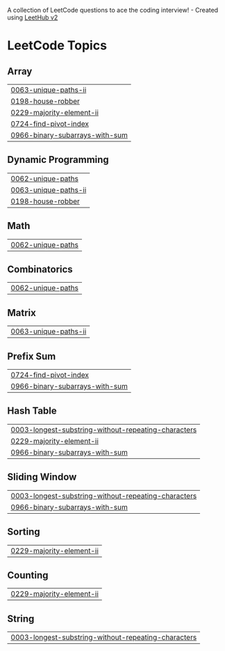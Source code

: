 A collection of LeetCode questions to ace the coding interview! - Created using [LeetHub v2](https://github.com/arunbhardwaj/LeetHub-2.0)
<!---LeetCode Topics Start-->
# LeetCode Topics
## Array
|  |
| ------- |
| [0063-unique-paths-ii](https://github.com/anubhooti20/Leetcode-Solutions/tree/master/0063-unique-paths-ii) |
| [0198-house-robber](https://github.com/anubhooti20/Leetcode-Solutions/tree/master/0198-house-robber) |
| [0229-majority-element-ii](https://github.com/anubhooti20/Leetcode-Solutions/tree/master/0229-majority-element-ii) |
| [0724-find-pivot-index](https://github.com/anubhooti20/Leetcode-Solutions/tree/master/0724-find-pivot-index) |
| [0966-binary-subarrays-with-sum](https://github.com/anubhooti20/Leetcode-Solutions/tree/master/0966-binary-subarrays-with-sum) |
## Dynamic Programming
|  |
| ------- |
| [0062-unique-paths](https://github.com/anubhooti20/Leetcode-Solutions/tree/master/0062-unique-paths) |
| [0063-unique-paths-ii](https://github.com/anubhooti20/Leetcode-Solutions/tree/master/0063-unique-paths-ii) |
| [0198-house-robber](https://github.com/anubhooti20/Leetcode-Solutions/tree/master/0198-house-robber) |
## Math
|  |
| ------- |
| [0062-unique-paths](https://github.com/anubhooti20/Leetcode-Solutions/tree/master/0062-unique-paths) |
## Combinatorics
|  |
| ------- |
| [0062-unique-paths](https://github.com/anubhooti20/Leetcode-Solutions/tree/master/0062-unique-paths) |
## Matrix
|  |
| ------- |
| [0063-unique-paths-ii](https://github.com/anubhooti20/Leetcode-Solutions/tree/master/0063-unique-paths-ii) |
## Prefix Sum
|  |
| ------- |
| [0724-find-pivot-index](https://github.com/anubhooti20/Leetcode-Solutions/tree/master/0724-find-pivot-index) |
| [0966-binary-subarrays-with-sum](https://github.com/anubhooti20/Leetcode-Solutions/tree/master/0966-binary-subarrays-with-sum) |
## Hash Table
|  |
| ------- |
| [0003-longest-substring-without-repeating-characters](https://github.com/anubhooti20/Leetcode-Solutions/tree/master/0003-longest-substring-without-repeating-characters) |
| [0229-majority-element-ii](https://github.com/anubhooti20/Leetcode-Solutions/tree/master/0229-majority-element-ii) |
| [0966-binary-subarrays-with-sum](https://github.com/anubhooti20/Leetcode-Solutions/tree/master/0966-binary-subarrays-with-sum) |
## Sliding Window
|  |
| ------- |
| [0003-longest-substring-without-repeating-characters](https://github.com/anubhooti20/Leetcode-Solutions/tree/master/0003-longest-substring-without-repeating-characters) |
| [0966-binary-subarrays-with-sum](https://github.com/anubhooti20/Leetcode-Solutions/tree/master/0966-binary-subarrays-with-sum) |
## Sorting
|  |
| ------- |
| [0229-majority-element-ii](https://github.com/anubhooti20/Leetcode-Solutions/tree/master/0229-majority-element-ii) |
## Counting
|  |
| ------- |
| [0229-majority-element-ii](https://github.com/anubhooti20/Leetcode-Solutions/tree/master/0229-majority-element-ii) |
## String
|  |
| ------- |
| [0003-longest-substring-without-repeating-characters](https://github.com/anubhooti20/Leetcode-Solutions/tree/master/0003-longest-substring-without-repeating-characters) |
<!---LeetCode Topics End-->